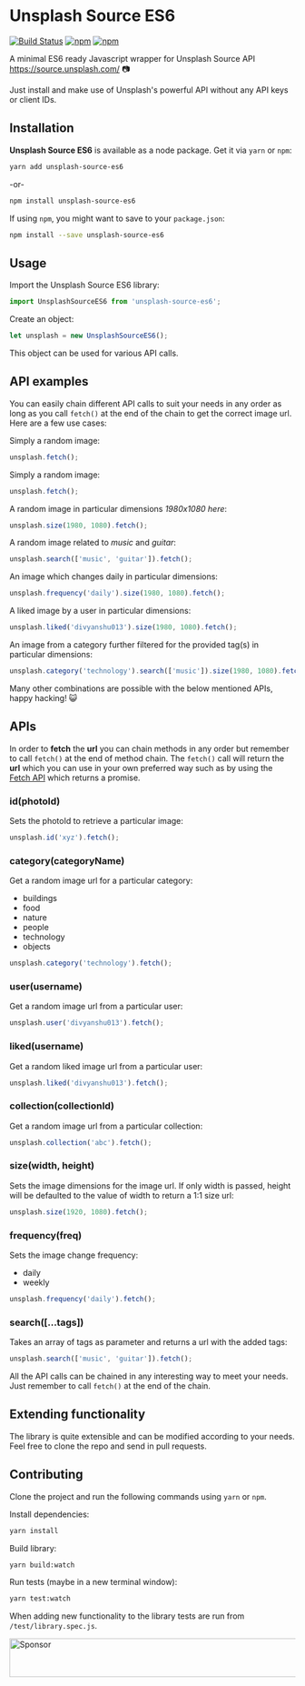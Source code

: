 # Unsplash Source ES6
[![Build Status](https://travis-ci.org/divyanshu013/unsplash-source-es6.svg?branch=master)](https://travis-ci.org/divyanshu013/unsplash-source-es6)
[![npm](https://img.shields.io/npm/v/unsplash-source-es6.svg)]()
[![npm](https://img.shields.io/npm/dt/unsplash-source-es6.svg)]()

A minimal ES6 ready Javascript wrapper for Unsplash Source API https://source.unsplash.com/ :camera:

Just install and make use of Unsplash's powerful API without any API keys or client IDs.

## Installation

**Unsplash Source ES6** is available as a node package. Get it via `yarn` or `npm`:

```bash
yarn add unsplash-source-es6
```

-or-

```bash
npm install unsplash-source-es6
```

If using `npm`, you might want to save to your `package.json`:

```bash
npm install --save unsplash-source-es6
```

## Usage

Import the Unsplash Source ES6 library:

```javascript
import UnsplashSourceES6 from 'unsplash-source-es6';
```

Create an object:

```javascript
let unsplash = new UnsplashSourceES6();
```

This object can be used for various API calls.

## API examples

You can easily chain different API calls to suit your needs in any order as long as you call `fetch()` at the end of the chain to get the correct image url. Here are a few use cases:

Simply a random image:

```javascript
unsplash.fetch();
```

Simply a random image:

```javascript
unsplash.fetch();
```

A random image in particular dimensions *1980x1080 here*:

```javascript
unsplash.size(1980, 1080).fetch();
```

A random image related to *music* and *guitar*:

```javascript
unsplash.search(['music', 'guitar']).fetch();
```

An image which changes daily in particular dimensions:

```javascript
unsplash.frequency('daily').size(1980, 1080).fetch();
```

A liked image by a user in particular dimensions:

```javascript
unsplash.liked('divyanshu013').size(1980, 1080).fetch();
```

An image from a category further filtered for the provided tag(s) in particular dimensions:

```javascript
unsplash.category('technology').search(['music']).size(1980, 1080).fetch();
```

Many other combinations are possible with the below mentioned APIs, happy hacking! :smiley_cat:

## APIs

In order to **fetch** the **url** you can chain methods in any order but remember to call `fetch()` at the end of method chain. The `fetch()` call will return the **url** which you can use in your own preferred way such as by using the [Fetch API](https://developer.mozilla.org/en-US/docs/Web/API/Fetch_API/Using_Fetch) which returns a promise.

### id(photoId)
Sets the photoId to retrieve a particular image:

```javascript
unsplash.id('xyz').fetch();
```

### category(categoryName)
Get a random image url for a particular category:
-  buildings
-  food
-  nature
-  people
-  technology
-  objects

```javascript
unsplash.category('technology').fetch();
```

### user(username)
Get a random image url from a particular user:

```javascript
unsplash.user('divyanshu013').fetch();
```

### liked(username)
Get a random liked image url from a particular user:

```javascript
unsplash.liked('divyanshu013').fetch();
```

### collection(collectionId)
Get a random image url from a particular collection:

```javascript
unsplash.collection('abc').fetch();
```

### size(width, height)
Sets the image dimensions for the image url. If only width is passed, height will be defaulted to the value of width to return a 1:1 size url:

```javascript
unsplash.size(1920, 1080).fetch();
```

### frequency(freq)
Sets the image change frequency:
- daily
- weekly

```javascript
unsplash.frequency('daily').fetch();
```

### search([...tags])
Takes an array of tags as parameter and returns a url with the added tags:

```javascript
unsplash.search(['music', 'guitar']).fetch();
```

All the API calls can be chained in any interesting way to meet your needs. Just remember to call `fetch()` at the end of the chain.

## Extending functionality
The library is quite extensible and can be modified according to your needs. Feel free to clone the repo and send in pull requests.

## Contributing
Clone the project and run the following commands using `yarn` or `npm`.

Install dependencies:
```bash
yarn install
```

Build library:
```bash
yarn build:watch
```

Run tests (maybe in a new terminal window):
```bash
yarn test:watch
```

When adding new functionality to the library tests are run from `/test/library.spec.js`.

<a target='_blank' rel='nofollow' href='https://app.codesponsor.io/link/q3xjLpkNtemt4AX1d12QE6Vi/divyanshu013/unsplash-source-es6'>
  <img alt='Sponsor' width='888' height='68' src='https://app.codesponsor.io/embed/q3xjLpkNtemt4AX1d12QE6Vi/divyanshu013/unsplash-source-es6.svg' />
</a>
